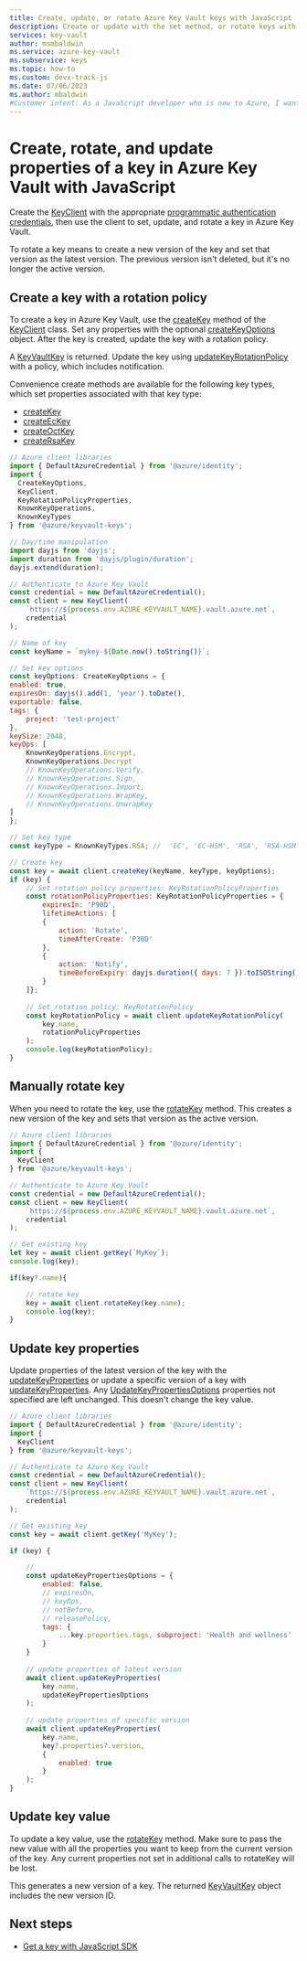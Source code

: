 ```yaml
---
title: Create, update, or rotate Azure Key Vault keys with JavaScript
description: Create or update with the set method, or rotate keys with JavaScript. 
services: key-vault
author: msmbaldwin
ms.service: azure-key-vault
ms.subservice: keys
ms.topic: how-to
ms.custom: devx-track-js
ms.date: 07/06/2023
ms.author: mbaldwin
#Customer intent: As a JavaScript developer who is new to Azure, I want to create, update, or rotate a key to the Key Vault with the SDK.
---
```


# Create, rotate, and update properties of a key in Azure Key Vault with JavaScript

Create the [KeyClient](/javascript/api/@azure/keyvault-keys/keyclient) with the appropriate [programmatic authentication credentials](javascript-developer-guide-get-started.md#authorize-access-and-connect-to-key-vault), then use the client to set, update, and rotate a key in Azure Key Vault.

To rotate a key means to create a new version of the key and set that version as the latest version. The previous version isn't deleted, but it's no longer the active version.

## Create a key with a rotation policy

To create a key in Azure Key Vault, use the [createKey](/javascript/api/@azure/keyvault-keys/keyclient#@azure-keyvault-keys-keyclient-createkey) method of the [KeyClient](/javascript/api/@azure/keyvault-keys/keyclient) class. Set any properties with the optional [createKeyOptions](/javascript/api/%40azure/keyvault-keys/createkeyoptions) object. After the key is created, update the key with a rotation policy. 

A [KeyVaultKey](/javascript/api/@azure/keyvault-keys/keyvaultkey) is returned. Update the key using [updateKeyRotationPolicy](/javascript/api/@azure/keyvault-keys/keyclient) with a policy, which includes notification.

Convenience create methods are available for the following key types, which set properties associated with that key type:

* [createKey](/javascript/api/@azure/keyvault-keys/keyclient#@azure-keyvault-keys-keyclient-createkey)
* [createEcKey](/javascript/api/@azure/keyvault-keys/keyclient#createeckey)
* [createOctKey](/javascript/api/@azure/keyvault-keys/keyclient#createoctkey)
* [createRsaKey](/javascript/api/@azure/keyvault-keys/keyclient#creatersakey)


```javascript
// Azure client libraries
import { DefaultAzureCredential } from '@azure/identity';
import {
  CreateKeyOptions,
  KeyClient,
  KeyRotationPolicyProperties,
  KnownKeyOperations,
  KnownKeyTypes
} from '@azure/keyvault-keys';

// Day/time manipulation
import dayjs from 'dayjs';
import duration from 'dayjs/plugin/duration';
dayjs.extend(duration);

// Authenticate to Azure Key Vault
const credential = new DefaultAzureCredential();
const client = new KeyClient(
    `https://${process.env.AZURE_KEYVAULT_NAME}.vault.azure.net`,
    credential
);

// Name of key
const keyName = `mykey-${Date.now().toString()}`;

// Set key options
const keyOptions: CreateKeyOptions = {
enabled: true,
expiresOn: dayjs().add(1, 'year').toDate(),
exportable: false,
tags: {
    project: 'test-project'
},
keySize: 2048,
keyOps: [
    KnownKeyOperations.Encrypt,
    KnownKeyOperations.Decrypt
    // KnownKeyOperations.Verify,
    // KnownKeyOperations.Sign,
    // KnownKeyOperations.Import,
    // KnownKeyOperations.WrapKey,
    // KnownKeyOperations.UnwrapKey
]
};

// Set key type
const keyType = KnownKeyTypes.RSA; //  'EC', 'EC-HSM', 'RSA', 'RSA-HSM', 'oct', 'oct-HSM'

// Create key
const key = await client.createKey(keyName, keyType, keyOptions);
if (key) {
    // Set rotation policy properties: KeyRotationPolicyProperties
    const rotationPolicyProperties: KeyRotationPolicyProperties = {
        expiresIn: 'P90D',
        lifetimeActions: [
        {
            action: 'Rotate',
            timeAfterCreate: 'P30D'
        },
        {
            action: 'Notify',
            timeBeforeExpiry: dayjs.duration({ days: 7 }).toISOString()
        }
    ]};
    
    // Set rotation policy: KeyRotationPolicy
    const keyRotationPolicy = await client.updateKeyRotationPolicy(
        key.name,
        rotationPolicyProperties
    );
    console.log(keyRotationPolicy);
}
```

## Manually rotate key

When you need to rotate the key, use the [rotateKey](/javascript/api/@azure/keyvault-keys/keyclient#@azure-keyvault-keys-keyclient-rotatekey) method. This creates a new version of the key and sets that version as the active version. 

```javascript
// Azure client libraries
import { DefaultAzureCredential } from '@azure/identity';
import {
  KeyClient
} from '@azure/keyvault-keys';

// Authenticate to Azure Key Vault
const credential = new DefaultAzureCredential();
const client = new KeyClient(
    `https://${process.env.AZURE_KEYVAULT_NAME}.vault.azure.net`,
    credential
);

// Get existing key
let key = await client.getKey(`MyKey`);
console.log(key);

if(key?.name){

    // rotate key
    key = await client.rotateKey(key.name);
    console.log(key);
}
```

## Update key properties

Update properties of the latest version of the key with the [updateKeyProperties](/javascript/api/@azure/keyvault-keys/keyclient#@azure-keyvault-keys-keyclient-updatekeyproperties-1) or update a specific version of a key with [updateKeyProperties](/javascript/api/@azure/keyvault-keys/keyclient#@azure-keyvault-keys-keyclient-updatekeyproperties). Any [UpdateKeyPropertiesOptions](/javascript/api/@azure/keyvault-keys/updatekeypropertiesoptions) properties not specified are left unchanged. This doesn't change the key value.

```javascript
// Azure client libraries
import { DefaultAzureCredential } from '@azure/identity';
import {
  KeyClient
} from '@azure/keyvault-keys';

// Authenticate to Azure Key Vault
const credential = new DefaultAzureCredential();
const client = new KeyClient(
    `https://${process.env.AZURE_KEYVAULT_NAME}.vault.azure.net`,
    credential
);

// Get existing key
const key = await client.getKey('MyKey');

if (key) {

    // 
    const updateKeyPropertiesOptions = {
        enabled: false,
        // expiresOn,
        // keyOps,
        // notBefore, 
        // releasePolicy, 
        tags: { 
            ...key.properties.tags, subproject: 'Health and wellness' 
        }
    }
    
    // update properties of latest version
    await client.updateKeyProperties(
        key.name,
        updateKeyPropertiesOptions
    );
    
    // update properties of specific version
    await client.updateKeyProperties(
        key.name,
        key?.properties?.version,
        {
            enabled: true
        }
    );
}
```

## Update key value

To update a key value, use the [rotateKey](#manually-rotate-key) method. Make sure to pass the new value with all the properties you want to keep from the current version of the key. Any current properties not set in additional calls to rotateKey will be lost.

This generates a new version of a key. The returned [KeyVaultKey](/javascript/api/@azure/keyvault-keys/keyvaultkey) object includes the new version ID.

## Next steps

* [Get a key with JavaScript SDK](javascript-developer-guide-get-key.md)